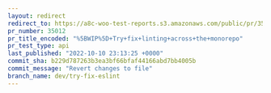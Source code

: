 ```yaml
---
layout: redirect
redirect_to: https://a8c-woo-test-reports.s3.amazonaws.com/public/pr/35012/api/index.html
pr_number: 35012
pr_title_encoded: "%5BWIP%5D+Try+fix+linting+across+the+monorepo"
pr_test_type: api
last_published: "2022-10-10 23:13:25 +0000"
commit_sha: b229d787263b3ea3bf66bfaf44166abd7bb4005b
commit_message: "Revert changes to file"
branch_name: dev/try-fix-eslint
---
```

